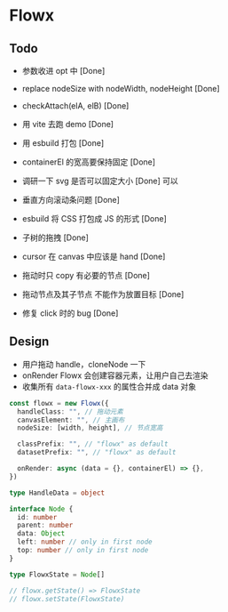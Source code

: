 # Flowx

## Todo

- 参数收进 opt 中 [Done]
- replace nodeSize with nodeWidth, nodeHeight [Done]
- checkAttach(elA, elB) [Done]
- 用 vite 去跑 demo [Done]
- 用 esbuild 打包 [Done]
- containerEl 的宽高要保持固定 [Done]
- 调研一下 svg 是否可以固定大小 [Done] 可以
- 垂直方向滚动条问题 [Done]

- esbuild 将 CSS 打包成 JS 的形式 [Done]
- 子树的拖拽 [Done]

- cursor 在 canvas 中应该是 hand [Done]
- 拖动时只 copy 有必要的节点 [Done]
- 拖动节点及其子节点 不能作为放置目标 [Done]
- 修复 click 时的 bug [Done]

## Design

- 用户拖动 handle，cloneNode 一下
- onRender Flowx 会创建容器元素，让用户自己去渲染
- 收集所有 `data-flowx-xxx` 的属性合并成 data 对象

```typescript
const flowx = new Flowx({
  handleClass: "", // 拖动元素
  canvasElement: "", // 主画布
  nodeSize: [width, height], // 节点宽高

  classPrefix: "", // "flowx" as default
  datasetPrefix: "", // "flowx" as default

  onRender: async (data = {}, containerEl) => {},
})

type HandleData = object

interface Node {
  id: number
  parent: number
  data: Object
  left: number // only in first node
  top: number // only in first node
}

type FlowxState = Node[]

// flowx.getState() => FlowxState
// flowx.setState(FlowxState)
```
